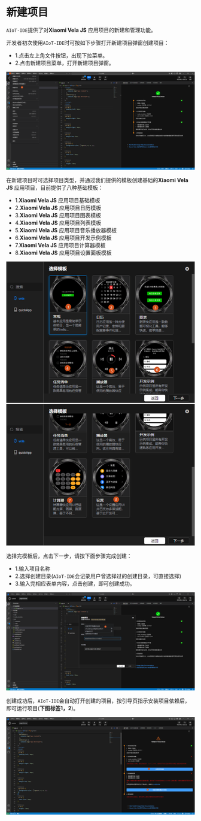 <!-- 源地址: https://iot.mi.com/vela/quickapp/zh/tools/project/creat-project.html -->

# 新建项目

`AIoT-IDE`提供了对**Xiaomi Vela JS** 应用项目的新建和管理功能。

开发者初次使用`AIoT-IDE`时可按如下步骤打开新建项目弹窗创建项目：

  * 1.点击左上角文件按钮，出现下拉菜单。
  * 2.点击新建项目菜单，打开新建项目弹窗。

![alt text](../../images/ide-create-project.b0a85829.png)

在新建项目时可选择项目类型，并通过我们提供的模板创建基础的**Xiaomi Vela JS** 应用项目，目前提供了八种基础模板：

  * 1.**Xiaomi Vela JS** 应用项目基础模板
  * 2.**Xiaomi Vela JS** 应用项目日历模板
  * 3.**Xiaomi Vela JS** 应用项目图表模板
  * 4.**Xiaomi Vela JS** 应用项目列表模板
  * 5.**Xiaomi Vela JS** 应用项目音乐播放器模板
  * 6.**Xiaomi Vela JS** 应用项目开发示例模板
  * 7.**Xiaomi Vela JS** 应用项目计算器模板
  * 8.**Xiaomi Vela JS** 应用项目设置面板模板

![](../../images/ide-project-template.c1a89590.png) ![](../../images/ide-project-template1.03ce3ef6.png)

选择完模板后，点击下一步，请按下面步骤完成创建：

  * 1.输入项目名称
  * 2.选择创建目录(`AIoT-IDE`会记录用户曾选择过的创建目录，可直接选择)
  * 3.输入完相应表单内容，点击创建，即可创建成功。

![alt text](../../images/ide-create-project1.dc1a0d1f.png)

创建成功后，`AIoT-IDE`会自动打开创建的项目，按引导页指示安装项目依赖后，即可运行项目(**下图标签1，2**)。

![alt text](../../images/ide-create-success.d01a52ec.png)
